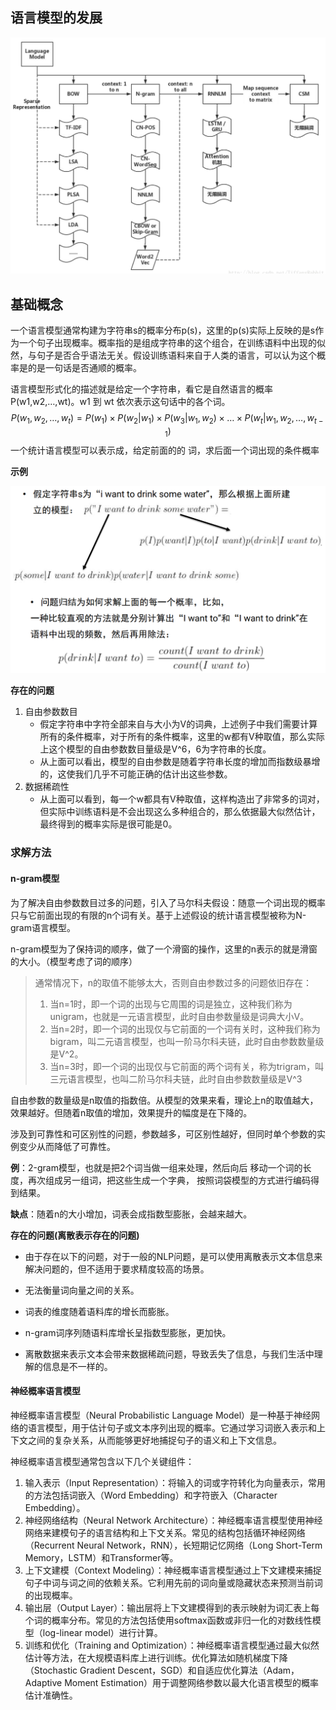 ## 语言模型的发展

<img src="https://raw.githubusercontent.com/AnJian2020/study_recorder/main/images/202308150959187.png" alt="image-20230815095909963" style="zoom:50%;" />

## 基础概念

一个语言模型通常构建为字符串s的概率分布p(s)，这里的p(s)实际上反映的是s作为一个句子出现概率。概率指的是组成字符串的这个组合，在训练语料中出现的似然，与句子是否合乎语法无关。假设训练语料来自于人类的语言，可以认为这个概率是的是一句话是否通顺的概率。

语言模型形式化的描述就是给定一个字符串，看它是自然语言的概率 P(w1,w2,…,wt)。w1 到 wt 依次表示这句话中的各个词。
$$
P(w_1,w_2,…,w_t)=P(w_1)×P(w_2|w_1)×P(w_3|w_1,w_2)×…×P(w_t|w_1, w_2,…,w_{t−1})
$$
一个统计语言模型可以表示成，给定前面的的 词，求后面一个词出现的条件概率

**示例**

![image-20230815101042497](https://raw.githubusercontent.com/AnJian2020/study_recorder/main/images/202308151010611.png)

**存在的问题**

1. 自由参数数目
   - 假定字符串中字符全部来自与大小为V的词典，上述例子中我们需要计算所有的条件概率，对于所有的条件概率，这里的w都有V种取值，那么实际上这个模型的自由参数数目量级是V^6，6为字符串的长度。 
   - 从上面可以看出，模型的自由参数是随着字符串长度的增加而指数级暴增的，这使我们几乎不可能正确的估计出这些参数。
2. 数据稀疏性
   - 从上面可以看到，每一个w都具有V种取值，这样构造出了非常多的词对，但实际中训练语料是不会出现这么多种组合的，那么依据最大似然估计，最终得到的概率实际是很可能是0。

### 求解方法

#### n-gram模型

为了解决自由参数数目过多的问题，引入了马尔科夫假设：随意一个词出现的概率只与它前面出现的有限的n个词有关。基于上述假设的统计语言模型被称为N-gram语言模型。

n-gram模型为了保持词的顺序，做了一个滑窗的操作，这里的n表示的就是滑窗的大小。（模型考虑了词的顺序）

> 通常情况下，n的取值不能够太大，否则自由参数过多的问题依旧存在：
>
> 1. 当n=1时，即一个词的出现与它周围的词是独立，这种我们称为unigram，也就是一元语言模型，此时自由参数量级是词典大小V。
> 2. 当n=2时，即一个词的出现仅与它前面的一个词有关时，这种我们称为bigram，叫二元语言模型，也叫一阶马尔科夫链，此时自由参数数量级是V^2。
> 3. 当n=3时，即一个词的出现仅与它前面的两个词有关，称为trigram，叫三元语言模型，也叫二阶马尔科夫链，此时自由参数数量级是V^3

自由参数的数量级是n取值的指数倍。从模型的效果来看，理论上n的取值越大，效果越好。但随着n取值的增加，效果提升的幅度是在下降的。 

涉及到可靠性和可区别性的问题，参数越多，可区别性越好，但同时单个参数的实例变少从而降低了可靠性。

**例**：2-gram模型，也就是把2个词当做一组来处理，然后向后 移动一个词的长度，再次组成另一组词，把这些生成一个字典， 按照词袋模型的方式进行编码得到结果。

**缺点**：随着n的大小增加，词表会成指数型膨胀，会越来越大。

**存在的问题(离散表示存在的问题)**

- 由于存在以下的问题，对于一般的NLP问题，是可以使用离散表示文本信息来解决问题的，但不适用于要求精度较高的场景。

- 无法衡量词向量之间的关系。

- 词表的维度随着语料库的增长而膨胀。

- n-gram词序列随语料库增长呈指数型膨胀，更加快。

- 离散数据来表示文本会带来数据稀疏问题，导致丢失了信息，与我们生活中理解的信息是不一样的。

#### 神经概率语言模型

神经概率语言模型（Neural Probabilistic Language Model）是一种基于神经网络的语言模型，用于估计句子或文本序列出现的概率。它通过学习词嵌入表示和上下文之间的复杂关系，从而能够更好地捕捉句子的语义和上下文信息。

神经概率语言模型通常包含以下几个关键组件：

1. 输入表示（Input Representation）：将输入的词或字符转化为向量表示，常用的方法包括词嵌入（Word Embedding）和字符嵌入（Character Embedding）。
2. 神经网络结构（Neural Network Architecture）：神经概率语言模型使用神经网络来建模句子的语言结构和上下文关系。常见的结构包括循环神经网络（Recurrent Neural Network，RNN），长短期记忆网络（Long Short-Term Memory，LSTM）和Transformer等。
3. 上下文建模（Context Modeling）：神经概率语言模型通过上下文建模来捕捉句子中词与词之间的依赖关系。它利用先前的词向量或隐藏状态来预测当前词的出现概率。
4. 输出层（Output Layer）：输出层将上下文建模得到的表示映射为词汇表上每个词的概率分布。常见的方法包括使用softmax函数或非归一化的对数线性模型（log-linear model）进行计算。
5. 训练和优化（Training and Optimization）：神经概率语言模型通过最大似然估计等方法，在大规模语料库上进行训练。优化算法如随机梯度下降（Stochastic Gradient Descent，SGD）和自适应优化算法（Adam，Adaptive Moment Estimation）用于调整网络参数以最大化语言模型的概率估计准确性。